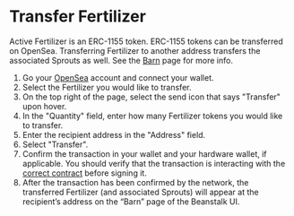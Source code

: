 # Transfer Fertilizer

Active Fertilizer is an ERC-1155 token. ERC-1155 tokens can be transferred on OpenSea. Transferring Fertilizer to another address transfers the associated Sprouts as well. See the [Barn](../../farm/barn.md) page for more info.

1. Go your [OpenSea](https://opensea.io/account) account and connect your wallet.
2. Select the Fertilizer you would like to transfer.
3. On the top right of the page, select the send icon that says "Transfer" upon hover.
4. In the "Quantity" field, enter how many Fertilizer tokens you would like to transfer.
5. Enter the recipient address in the "Address" field.
6. Select "Transfer".
7. Confirm the transaction in your wallet and your hardware wallet, if applicable. You should verify that the transaction is interacting with the [correct contract](../../protocol/contracts.md) before signing it.
8. After the transaction has been confirmed by the network, the transferred Fertilizer (and associated Sprouts) will appear at the recipient’s address on the “Barn” page of the Beanstalk UI.
